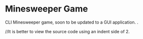# Minesweeper Game
CLI Minesweeper game, soon to be updated to a GUI application.
.

//It is better to view the source code using an indent side of 2.
